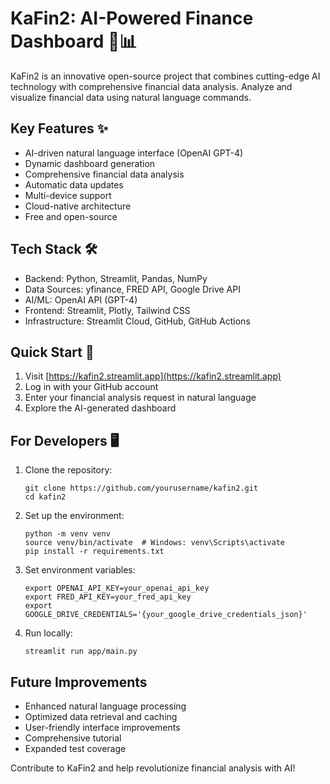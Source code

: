 # KaFin2: AI-Powered Finance Dashboard 🤖📊

KaFin2 is an innovative open-source project that combines cutting-edge AI technology with comprehensive financial data analysis. Analyze and visualize financial data using natural language commands.

## Key Features ✨

- AI-driven natural language interface (OpenAI GPT-4)
- Dynamic dashboard generation
- Comprehensive financial data analysis
- Automatic data updates
- Multi-device support
- Cloud-native architecture
- Free and open-source

## Tech Stack 🛠

- Backend: Python, Streamlit, Pandas, NumPy
- Data Sources: yfinance, FRED API, Google Drive API
- AI/ML: OpenAI API (GPT-4)
- Frontend: Streamlit, Plotly, Tailwind CSS
- Infrastructure: Streamlit Cloud, GitHub, GitHub Actions

## Quick Start 🚀

1. Visit [https://kafin2.streamlit.app](https://kafin2.streamlit.app)
2. Log in with your GitHub account
3. Enter your financial analysis request in natural language
4. Explore the AI-generated dashboard

## For Developers 🖥

1. Clone the repository:
   ```
   git clone https://github.com/yourusername/kafin2.git
   cd kafin2
   ```

2. Set up the environment:
   ```
   python -m venv venv
   source venv/bin/activate  # Windows: venv\Scripts\activate
   pip install -r requirements.txt
   ```

3. Set environment variables:
   ```
   export OPENAI_API_KEY=your_openai_api_key
   export FRED_API_KEY=your_fred_api_key
   export GOOGLE_DRIVE_CREDENTIALS='{your_google_drive_credentials_json}'
   ```

4. Run locally:
   ```
   streamlit run app/main.py
   ```

## Future Improvements

- Enhanced natural language processing
- Optimized data retrieval and caching
- User-friendly interface improvements
- Comprehensive tutorial
- Expanded test coverage

Contribute to KaFin2 and help revolutionize financial analysis with AI!
